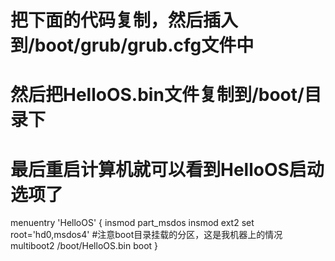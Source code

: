 # 把下面的代码复制，然后插入到/boot/grub/grub.cfg文件中 
# 然后把HelloOS.bin文件复制到/boot/目录下
# 最后重启计算机就可以看到HelloOS启动选项了


menuentry 'HelloOS' {
    insmod part_msdos
    insmod ext2
    set root='hd0,msdos4' #注意boot目录挂载的分区，这是我机器上的情况
    multiboot2 /boot/HelloOS.bin
    boot
}